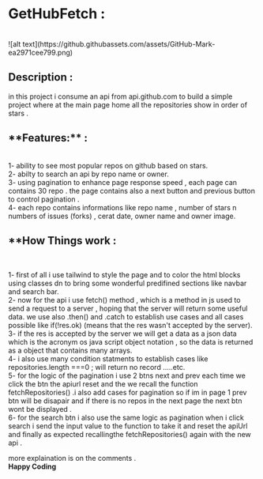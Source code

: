 <h1>GetHubFetch :</h1> <br>
![alt text](https://github.githubassets.com/assets/GitHub-Mark-ea2971cee799.png)

<h2>Description :</h2>
   
  in this project i consume an api from api.github.com to build a simple project where at the main page home all the repositories show in order of stars . <br>
  

   <h2>**Features:**  :</h2><br>
  1- ability to see most popular repos on github based on stars.<br>
  2- abilty to search an api by repo name or owner.<br>
  3- using pagination to enhance page response speed , each page can contains 30 repo . the page contains also a next button and previous button to control pagination . <br>
  4- each repo contains informations like repo name , number of stars n numbers of issues (forks) , cerat date,  owner name and owner image. <br>
  <p align="center">
 <h2>**How Things work :</h2><br>
</p

  1- first of all i use tailwind to style the page and to color the html blocks using classes dn to bring some wonderful predifined sections like navbar and search bar.<br>
  2- now for the api i use fetch() method , which is a method in js used to send a request to a server , hoping that the server will return some useful data. we use also .then() and .catch to establish use cases and all cases possible like  if(!res.ok) (means that the res wasn't accepted by the server).<br>
  3- if the res is accepted by the server we will get a data as a json data which is the acronym os java script object notation , so the data is returned as a object that contains many arrays.<br>
  4- i also use many condition statments to establish cases like repositories.length ===0 ; will return no record .....etc.<br>
  5- for the logic of the pagination i use 2 btns next and prev each time we click the btn the apiurl reset and the we recall the function fetchRepositories() .i also add cases for pagination so if im in page 1 prev btn will be disapair and if there is no repos in the next page the next btn wont be displayed .<br> 
  6- for the search btn i also use the same logic as pagination when i click search i send the input value to the function to take it and reset the apiUrl and finally as expected recallingthe fetchRepositories() again with the new api .<br>

  more explaination is on the comments . <br>
  **Happy Coding**
